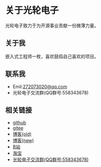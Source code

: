 <a id = "about"></a>  

# 关于光轮电子
光轮电子致力于为开源事业贡献一份微薄力量。  

## 关于我
嵌入式工程师一枚，喜欢鼓捣自己喜欢的项目。

## 联系我

* Emil:272073020@qq.com  
* 光轮电子交流群(QQ群号:558343678)  

## 相关链接
* [github](https://github.com/guanglun)
* [gitee](https://gitee.com/guanglunking)
* [博客(old)](https://www.cnblogs.com/guanglun)
* [博客(new)](http://www.guanglundz.com:8086)
* [B站](https://space.bilibili.com/20909602)
* [淘宝](https://shop130446973.taobao.com/)
* [光轮电子交流群(QQ群号:558343678)](https://jq.qq.com/?_wv=1027&k=5YPH1CV)
